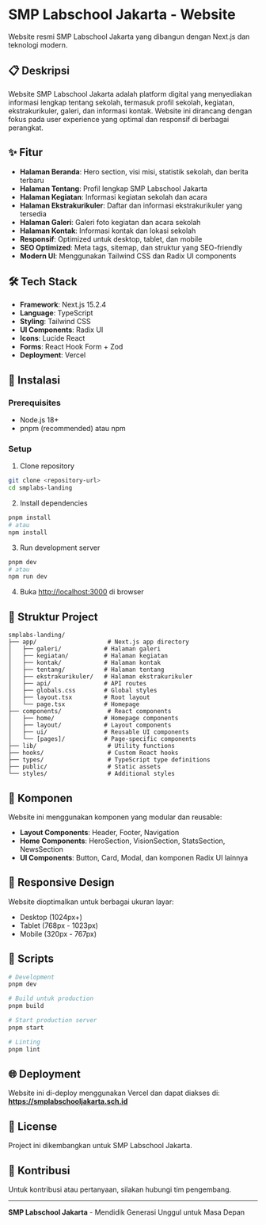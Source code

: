 # SMP Labschool Jakarta - Website

Website resmi SMP Labschool Jakarta yang dibangun dengan Next.js dan teknologi modern.

## 📋 Deskripsi

Website SMP Labschool Jakarta adalah platform digital yang menyediakan informasi lengkap tentang sekolah, termasuk profil sekolah, kegiatan, ekstrakurikuler, galeri, dan informasi kontak. Website ini dirancang dengan fokus pada user experience yang optimal dan responsif di berbagai perangkat.

## ✨ Fitur

- **Halaman Beranda**: Hero section, visi misi, statistik sekolah, dan berita terbaru
- **Halaman Tentang**: Profil lengkap SMP Labschool Jakarta
- **Halaman Kegiatan**: Informasi kegiatan sekolah dan acara
- **Halaman Ekstrakurikuler**: Daftar dan informasi ekstrakurikuler yang tersedia
- **Halaman Galeri**: Galeri foto kegiatan dan acara sekolah
- **Halaman Kontak**: Informasi kontak dan lokasi sekolah
- **Responsif**: Optimized untuk desktop, tablet, dan mobile
- **SEO Optimized**: Meta tags, sitemap, dan struktur yang SEO-friendly
- **Modern UI**: Menggunakan Tailwind CSS dan Radix UI components

## 🛠️ Tech Stack

- **Framework**: Next.js 15.2.4
- **Language**: TypeScript
- **Styling**: Tailwind CSS
- **UI Components**: Radix UI
- **Icons**: Lucide React
- **Forms**: React Hook Form + Zod
- **Deployment**: Vercel

## 🚀 Instalasi

### Prerequisites

- Node.js 18+ 
- pnpm (recommended) atau npm

### Setup

1. Clone repository
```bash
git clone <repository-url>
cd smplabs-landing
```

2. Install dependencies
```bash
pnpm install
# atau
npm install
```

3. Run development server
```bash
pnpm dev
# atau
npm run dev
```

4. Buka [http://localhost:3000](http://localhost:3000) di browser

## 📁 Struktur Project

```
smplabs-landing/
├── app/                    # Next.js app directory
│   ├── galeri/            # Halaman galeri
│   ├── kegiatan/          # Halaman kegiatan
│   ├── kontak/            # Halaman kontak
│   ├── tentang/           # Halaman tentang
│   ├── ekstrakurikuler/   # Halaman ekstrakurikuler
│   ├── api/               # API routes
│   ├── globals.css        # Global styles
│   ├── layout.tsx         # Root layout
│   └── page.tsx           # Homepage
├── components/             # React components
│   ├── home/              # Homepage components
│   ├── layout/            # Layout components
│   ├── ui/                # Reusable UI components
│   └── [pages]/           # Page-specific components
├── lib/                    # Utility functions
├── hooks/                  # Custom React hooks
├── types/                  # TypeScript type definitions
├── public/                 # Static assets
└── styles/                 # Additional styles
```

## 🎨 Komponen

Website ini menggunakan komponen yang modular dan reusable:

- **Layout Components**: Header, Footer, Navigation
- **Home Components**: HeroSection, VisionSection, StatsSection, NewsSection
- **UI Components**: Button, Card, Modal, dan komponen Radix UI lainnya

## 📱 Responsive Design

Website dioptimalkan untuk berbagai ukuran layar:
- Desktop (1024px+)
- Tablet (768px - 1023px)
- Mobile (320px - 767px)

## 🔧 Scripts

  ```bash
  # Development
  pnpm dev
  
  # Build untuk production
pnpm build

# Start production server
pnpm start

# Linting
pnpm lint
```

## 🌐 Deployment

Website ini di-deploy menggunakan Vercel dan dapat diakses di:
**https://smplabschooljakarta.sch.id**

## 📄 License

Project ini dikembangkan untuk SMP Labschool Jakarta.

## 🤝 Kontribusi

Untuk kontribusi atau pertanyaan, silakan hubungi tim pengembang.

---

**SMP Labschool Jakarta** - Mendidik Generasi Unggul untuk Masa Depan
